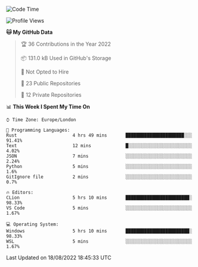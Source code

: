 <!--START_SECTION:waka-->
![Code Time](http://img.shields.io/badge/Code%20Time-219%20hrs%2051%20mins-blue)

![Profile Views](http://img.shields.io/badge/Profile%20Views-0-blue)

**🐱 My GitHub Data** 

> 🏆 36 Contributions in the Year 2022
 > 
> 📦 131.0 kB Used in GitHub's Storage 
 > 
> 🚫 Not Opted to Hire
 > 
> 📜 23 Public Repositories 
 > 
> 🔑 12 Private Repositories  
 > 
📊 **This Week I Spent My Time On** 

```text
⌚︎ Time Zone: Europe/London

💬 Programming Languages: 
Rust                     4 hrs 49 mins       ██████████████████████░░░   91.41% 
Text                     12 mins             █░░░░░░░░░░░░░░░░░░░░░░░░   4.02% 
JSON                     7 mins              ░░░░░░░░░░░░░░░░░░░░░░░░░   2.24% 
Python                   5 mins              ░░░░░░░░░░░░░░░░░░░░░░░░░   1.6% 
GitIgnore file           2 mins              ░░░░░░░░░░░░░░░░░░░░░░░░░   0.7%

🔥 Editors: 
CLion                    5 hrs 10 mins       ████████████████████████░   98.33% 
VS Code                  5 mins              ░░░░░░░░░░░░░░░░░░░░░░░░░   1.67%

💻 Operating System: 
Windows                  5 hrs 10 mins       ████████████████████████░   98.33% 
WSL                      5 mins              ░░░░░░░░░░░░░░░░░░░░░░░░░   1.67%

```


 Last Updated on 18/08/2022 18:45:33 UTC
<!--END_SECTION:waka-->